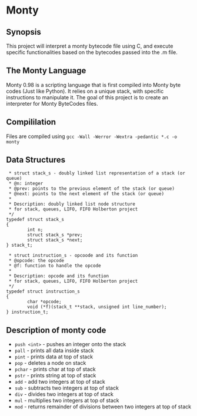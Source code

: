 # Monty

## Synopsis
This project will interpret a monty bytecode file using C, and execute specific functionalities based on the bytecodes passed into the .m file.

## The Monty Language
Monty 0.98 is a scripting language that is first compiled into Monty byte codes (Just like Python). It relies on a unique stack, with specific instructions to manipulate it. The goal of this project is to create an interpreter for Monty ByteCodes files.

## Compililation
Files are compiled using `gcc -Wall -Werror -Wextra -pedantic *.c -o monty`

## Data Structures
```/**
 * struct stack_s - doubly linked list representation of a stack (or queue)
 * @n: integer
 * @prev: points to the previous element of the stack (or queue)
 * @next: points to the next element of the stack (or queue)
 *
 * Description: doubly linked list node structure
 * for stack, queues, LIFO, FIFO Holberton project
 */
typedef struct stack_s
{
        int n;
        struct stack_s *prev;
        struct stack_s *next;
} stack_t;
```

```/**
 * struct instruction_s - opcoode and its function
 * @opcode: the opcode
 * @f: function to handle the opcode
 *
 * Description: opcode and its function
 * for stack, queues, LIFO, FIFO Holberton project
 */
typedef struct instruction_s
{
        char *opcode;
        void (*f)(stack_t **stack, unsigned int line_number);
} instruction_t;
```


## Description of monty code
* `push <int>` - pushes an integer onto the stack
* `pall` - prints all data inside stack
* `pint` - prints data at top of stack
* `pop` - deletes a node on stack
* `pchar` - prints char at top of stack
* `pstr` - prints string at top of stack
* `add` - add two integers at top of stack
* `sub` - subtracts two integers at top of stack
* `div` - divides two integers at top of stack
* `mul` - multiplies two integers at top of stack
* `mod` - returns remainder of divisions between two integers at top of stack